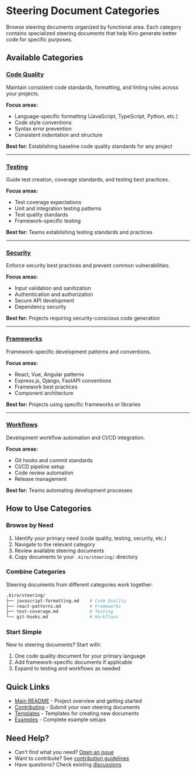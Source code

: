 # Steering Document Categories

Browse steering documents organized by functional area. Each category contains specialized steering documents that help Kiro generate better code for specific purposes.

## Available Categories

### [Code Quality](code-quality/)

Maintain consistent code standards, formatting, and linting rules across your projects.

**Focus areas:**

- Language-specific formatting (JavaScript, TypeScript, Python, etc.)
- Code style conventions
- Syntax error prevention
- Consistent indentation and structure

**Best for:** Establishing baseline code quality standards for any project

---

### [Testing](testing/)

Guide test creation, coverage standards, and testing best practices.

**Focus areas:**

- Test coverage expectations
- Unit and integration testing patterns
- Test quality standards
- Framework-specific testing

**Best for:** Teams establishing testing standards and practices

---

### [Security](security/)

Enforce security best practices and prevent common vulnerabilities.

**Focus areas:**

- Input validation and sanitization
- Authentication and authorization
- Secure API development
- Dependency security

**Best for:** Projects requiring security-conscious code generation

---

### [Frameworks](frameworks/)

Framework-specific development patterns and conventions.

**Focus areas:**

- React, Vue, Angular patterns
- Express.js, Django, FastAPI conventions
- Framework best practices
- Component architecture

**Best for:** Projects using specific frameworks or libraries

---

### [Workflows](workflows/)

Development workflow automation and CI/CD integration.

**Focus areas:**

- Git hooks and commit standards
- CI/CD pipeline setup
- Code review automation
- Release management

**Best for:** Teams automating development processes

## How to Use Categories

### Browse by Need

1. Identify your primary need (code quality, testing, security, etc.)
2. Navigate to the relevant category
3. Review available steering documents
4. Copy documents to your `.kiro/steering/` directory

### Combine Categories

Steering documents from different categories work together:

```bash
.kiro/steering/
├── javascript-formatting.md    # Code Quality
├── react-patterns.md           # Frameworks
├── test-coverage.md            # Testing
└── git-hooks.md                # Workflows
```

### Start Simple

New to steering documents? Start with:

1. One code quality document for your primary language
2. Add framework-specific documents if applicable
3. Expand to testing and workflows as needed

## Quick Links

- [Main README](../README.md) - Project overview and getting started
- [Contributing](../CONTRIBUTING.md) - Submit your own steering documents
- [Templates](../templates/) - Templates for creating new documents
- [Examples](../examples/) - Complete example setups

## Need Help?

- Can't find what you need? [Open an issue](https://github.com/your-repo/issues)
- Want to contribute? See [contribution guidelines](../CONTRIBUTING.md)
- Have questions? Check existing [discussions](https://github.com/your-repo/discussions)
